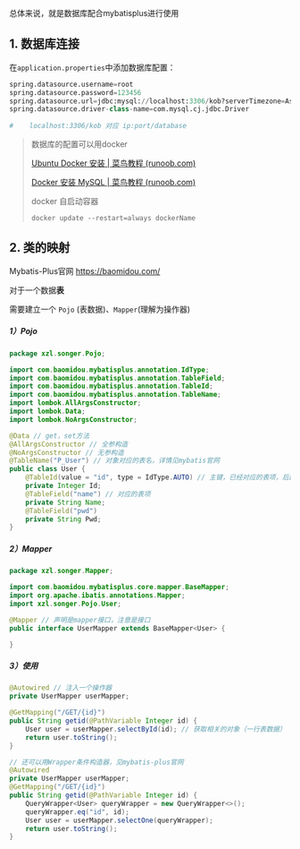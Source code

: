 总体来说，就是数据库配合mybatisplus进行使用



## 1. 数据库连接

在`application.properties`中添加数据库配置：

````python
spring.datasource.username=root
spring.datasource.password=123456
spring.datasource.url=jdbc:mysql://localhost:3306/kob?serverTimezone=Asia/Shanghai&useUnicode=true&characterEncoding=utf-8
spring.datasource.driver-class-name=com.mysql.cj.jdbc.Driver
    
#    localhost:3306/kob 对应 ip:port/database
````

> 数据库的配置可以用docker
>
> [Ubuntu Docker 安装 | 菜鸟教程 (runoob.com)](https://www.runoob.com/docker/ubuntu-docker-install.html)
>
> [Docker 安装 MySQL | 菜鸟教程 (runoob.com)](https://www.runoob.com/docker/docker-install-mysql.html)
>
> docker 自启动容器
>
> ```
> docker update --restart=always dockerName
> ```



## 2. 类的映射

Mybatis-Plus官网 https://baomidou.com/

对于一个数据**表**

需要建立一个 `Pojo` (表数据)、`Mapper`(理解为操作器)

##### 1）Pojo

````java
package xzl.songer.Pojo;

import com.baomidou.mybatisplus.annotation.IdType;
import com.baomidou.mybatisplus.annotation.TableField;
import com.baomidou.mybatisplus.annotation.TableId;
import com.baomidou.mybatisplus.annotation.TableName;
import lombok.AllArgsConstructor;
import lombok.Data;
import lombok.NoArgsConstructor;

@Data // get，set方法
@AllArgsConstructor // 全参构造
@NoArgsConstructor // 无参构造
@TableName("P_User") // 对象对应的表名，详情见mybatis官网
public class User {
    @TableId(value = "id", type = IdType.AUTO) // 主键，已经对应的表项，后面是自增
    private Integer Id;
    @TableField("name") // 对应的表项
    private String Name;
    @TableField("pwd")
    private String Pwd;
}


````

##### 2）Mapper

````java
package xzl.songer.Mapper;

import com.baomidou.mybatisplus.core.mapper.BaseMapper;
import org.apache.ibatis.annotations.Mapper;
import xzl.songer.Pojo.User;

@Mapper // 声明是mapper接口，注意是接口
public interface UserMapper extends BaseMapper<User> {

}

````

##### 3）使用

````java
@Autowired // 注入一个操作器
private UserMapper userMapper;

@GetMapping("/GET/{id}")
public String getid(@PathVariable Integer id) {
    User user = userMapper.selectById(id); // 获取相关的对象（一行表数据）
    return user.toString();
}

// 还可以用Wrapper条件构造器，见mybatis-plus官网
@Autowired
private UserMapper userMapper;
@GetMapping("/GET/{id}")
public String getid(@PathVariable Integer id) {
    QueryWrapper<User> queryWrapper = new QueryWrapper<>();
    queryWrapper.eq("id", id);
    User user = userMapper.selectOne(queryWrapper);
    return user.toString();
}
````

